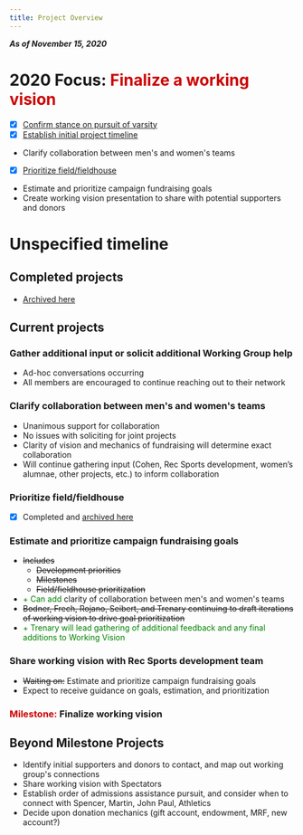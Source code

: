 ```yaml
---
title: Project Overview
---
```

***As of November 15, 2020***

# 2020 Focus: <span style='color:#cc0000'>Finalize a working vision</span>
- [x] [Confirm stance on pursuit of varsity](/projects/completed.html)
- [x] [Establish initial project timeline](/projects/completed.html)
- Clarify collaboration between men's and women's teams
- [x] [Prioritize field/fieldhouse](/projects/completed.html)
- Estimate and prioritize campaign fundraising goals
- Create working vision presentation to share with potential supporters and donors

# Unspecified timeline
## Completed projects
- [Archived here](/completed.md)

## Current projects  
### Gather additional input or solicit additional Working Group help
- Ad-hoc conversations occurring
- All members are encouraged to continue reaching out to their network

### Clarify collaboration between men's and women's teams
- Unanimous support for collaboration
- No issues with soliciting for joint projects
- Clarity of vision and mechanics of fundraising will determine exact collaboration
- Will continue gathering input (Cohen, Rec Sports development, women’s alumnae, other projects, etc.) to inform collaboration

### Prioritize field/fieldhouse
- [x] Completed and [archived here](/projects/completed.html)

### Estimate and prioritize campaign fundraising goals
- ~~Includes~~
    - ~~Development priorities~~
    - ~~Milestones~~
    - ~~Field/fieldhouse prioritization~~
- <span style='color:green'>+ Can add </span> clarity of collaboration between men's and women's teams
- ~~Bodner, Frech, Rojano, Seibert, and Trenary continuing to draft iterations of working vision to drive goal prioritization~~
- <span style='color:green'>+ Trenary will lead gathering of additional feedback and any final additions to Working Vision</span>

### Share working vision with Rec Sports development team
- ~~Waiting on:~~ Estimate and prioritize campaign fundraising goals
- Expect to receive guidance on goals, estimation, and prioritization

### <span style='color:#cc0000'>Milestone:</span> **Finalize working vision**

## Beyond Milestone Projects
- Identify initial supporters and donors to contact, and map out working group's connections
- Share working vision with Spectators
- Establish order of admissions assistance pursuit, and consider when to connect with Spencer, Martin, John Paul, Athletics
- Decide upon donation mechanics (gift account, endowment, MRF, new account?)
